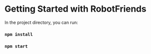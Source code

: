 # Getting Started with RobotFriends
In the project directory, you can run:

### `npm install`
### `npm start`




